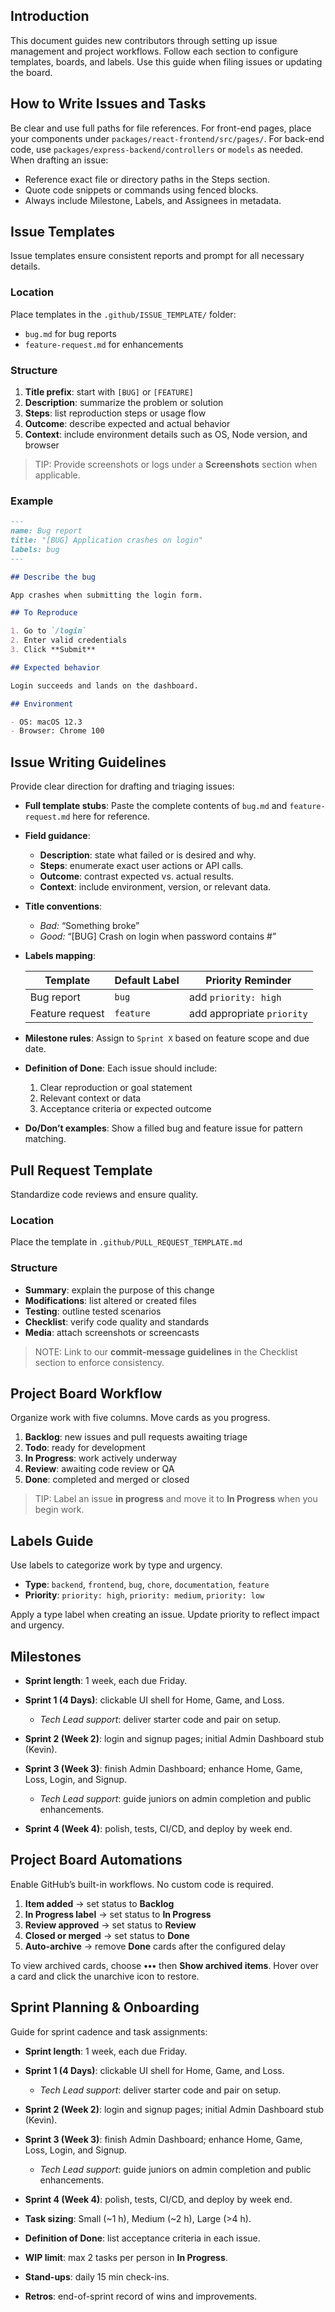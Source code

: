 ## Introduction

This document guides new contributors through setting up issue management and
project workflows. Follow each section to configure templates, boards, and
labels. Use this guide when filing issues or updating the board.

## How to Write Issues and Tasks

Be clear and use full paths for file references. For front-end pages, place
your components under `packages/react-frontend/src/pages/`. For back-end code,
use `packages/express-backend/controllers` or `models` as needed. When drafting
an issue:

- Reference exact file or directory paths in the Steps section.
- Quote code snippets or commands using fenced blocks.
- Always include Milestone, Labels, and Assignees in metadata.

## Issue Templates

Issue templates ensure consistent reports and prompt for all necessary details.

### Location

Place templates in the `.github/ISSUE_TEMPLATE/` folder:

- `bug.md` for bug reports
- `feature-request.md` for enhancements

### Structure

1. **Title prefix**: start with `[BUG]` or `[FEATURE]`
2. **Description**: summarize the problem or solution
3. **Steps**: list reproduction steps or usage flow
4. **Outcome**: describe expected and actual behavior
5. **Context**: include environment details such as OS, Node version, and
   browser

> TIP: Provide screenshots or logs under a **Screenshots** section when
> applicable.

### Example

```markdown
---
name: Bug report
title: "[BUG] Application crashes on login"
labels: bug
---

## Describe the bug

App crashes when submitting the login form.

## To Reproduce

1. Go to `/login`
2. Enter valid credentials
3. Click **Submit**

## Expected behavior

Login succeeds and lands on the dashboard.

## Environment

- OS: macOS 12.3
- Browser: Chrome 100
```

## Issue Writing Guidelines

Provide clear direction for drafting and triaging issues:

- **Full template stubs**: Paste the complete contents of `bug.md` and
  `feature-request.md` here for reference.
- **Field guidance**:

  - **Description**: state what failed or is desired and why.
  - **Steps**: enumerate exact user actions or API calls.
  - **Outcome**: contrast expected vs. actual results.
  - **Context**: include environment, version, or relevant data.

- **Title conventions**:

  - _Bad:_ “Something broke”
  - _Good:_ “\[BUG] Crash on login when password contains #”

- **Labels mapping**:

  | Template        | Default Label | Priority Reminder          |
  | --------------- | ------------- | -------------------------- |
  | Bug report      | `bug`         | add `priority: high`       |
  | Feature request | `feature`     | add appropriate `priority` |

- **Milestone rules**: Assign to `Sprint X` based on feature scope and due date.
- **Definition of Done**: Each issue should include:

  1. Clear reproduction or goal statement
  2. Relevant context or data
  3. Acceptance criteria or expected outcome

- **Do/Don’t examples**: Show a filled bug and feature issue for pattern
  matching.

## Pull Request Template

Standardize code reviews and ensure quality.

### Location

Place the template in `.github/PULL_REQUEST_TEMPLATE.md`

### Structure

- **Summary**: explain the purpose of this change
- **Modifications**: list altered or created files
- **Testing**: outline tested scenarios
- **Checklist**: verify code quality and standards
- **Media**: attach screenshots or screencasts

> NOTE: Link to our **commit-message guidelines** in the Checklist section to
> enforce consistency.

## Project Board Workflow

Organize work with five columns. Move cards as you progress.

1. **Backlog**: new issues and pull requests awaiting triage
2. **Todo**: ready for development
3. **In Progress**: work actively underway
4. **Review**: awaiting code review or QA
5. **Done**: completed and merged or closed

> TIP: Label an issue **in progress** and move it to **In Progress** when you
> begin work.

## Labels Guide

Use labels to categorize work by type and urgency.

- **Type**: `backend`, `frontend`, `bug`, `chore`, `documentation`, `feature`
- **Priority**: `priority: high`, `priority: medium`, `priority: low`

Apply a type label when creating an issue. Update priority to reflect impact and
urgency.

## Milestones

- **Sprint length**: 1 week, each due Friday.
- **Sprint 1 (4 Days)**: clickable UI shell for Home, Game, and Loss.

  - _Tech Lead support_: deliver starter code and pair on setup.

- **Sprint 2 (Week 2)**: login and signup pages; initial Admin Dashboard stub
  (Kevin).
- **Sprint 3 (Week 3)**: finish Admin Dashboard; enhance Home, Game, Loss,
  Login, and Signup.

  - _Tech Lead support_: guide juniors on admin completion and public
    enhancements.

- **Sprint 4 (Week 4)**: polish, tests, CI/CD, and deploy by week end.

## Project Board Automations

Enable GitHub’s built-in workflows. No custom code is required.

1. **Item added** → set status to **Backlog**
2. **In Progress label** → set status to **In Progress**
3. **Review approved** → set status to **Review**
4. **Closed or merged** → set status to **Done**
5. **Auto-archive** → remove **Done** cards after the configured delay

To view archived cards, choose **•••** then **Show archived items**. Hover over
a card and click the unarchive icon to restore.

## Sprint Planning & Onboarding

Guide for sprint cadence and task assignments:

- **Sprint length**: 1 week, each due Friday.
- **Sprint 1 (4 Days)**: clickable UI shell for Home, Game, and Loss.

  - _Tech Lead support_: deliver starter code and pair on setup.

- **Sprint 2 (Week 2)**: login and signup pages; initial Admin Dashboard stub
  (Kevin).
- **Sprint 3 (Week 3)**: finish Admin Dashboard; enhance Home, Game, Loss,
  Login, and Signup.

  - _Tech Lead support_: guide juniors on admin completion and public
    enhancements.

- **Sprint 4 (Week 4)**: polish, tests, CI/CD, and deploy by week end.
- **Task sizing**: Small (\~1 h), Medium (\~2 h), Large (>4 h).
- **Definition of Done**: list acceptance criteria in each issue.
- **WIP limit**: max 2 tasks per person in **In Progress**.
- **Stand-ups**: daily 15 min check-ins.
- **Retros**: end-of-sprint record of wins and improvements.

